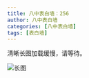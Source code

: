 ```yaml
---
title: 八中表白墙：256
author: 八中表白墙
categories: [八中表白墙]
tags: [表白墙]
---
```


清晰长图加载缓慢，请等待。

![长图](https://dataphoto.sibnet.ru/upload/imggreat/1680438792491477560.jpg)